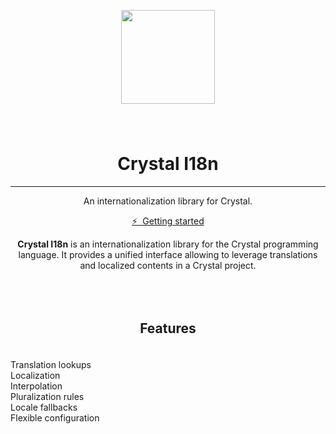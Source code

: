 <p style="text-align:center;"><img src="assets/img/logo.svg" width="150px;"></p>
<h1 style="padding-top: 40px;text-align:center;">Crystal I18n</h1>
<hr />
<p style="text-align:center;">An internationalization library for Crystal. </p>
<p style="text-align:center;">
  <a href="/getting_started.html" class="getting-started-button">⚡&nbsp;&nbsp;Getting started</a>
</p>
<p style="margin-bottom:60px; text-align:center;">
  <strong>Crystal I18n</strong> is an internationalization library for the Crystal programming language. It provides a 
  unified interface allowing to leverage translations and localized contents in a Crystal project.
</p>
<h2 style="padding: 20px 0;text-align:center;border:none;">Features</h2>
<div class="features-wrapper">
  <div class="feature">Translation lookups</div>
  <div class="feature">Localization</div>
  <div class="feature">Interpolation</div>
  <div class="feature">Pluralization rules</div>
  <div class="feature">Locale fallbacks</div>
  <div class="feature">Flexible configuration</div>
</div>
